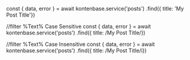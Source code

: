 const { data, error } = await kontenbase.service('posts')
    .find({ title: 'My Post Title'})

//filter %Text% Case Sensitive
const { data, error } = await kontenbase.service('posts')
    .find({ title: /My Post Title/})

//filter %Text% Case Insensitive
const { data, error } = await kontenbase.service('posts')
    .find({ title: /My Post Title/i})